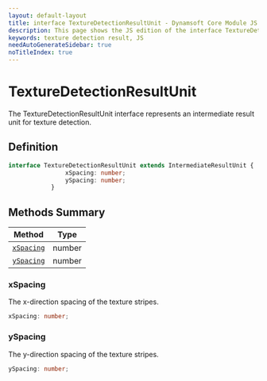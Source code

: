 ```yaml
---
layout: default-layout
title: interface TextureDetectionResultUnit - Dynamsoft Core Module JS Edition API Reference
description: This page shows the JS edition of the interface TextureDetectionResultUnit in Dynamsoft Core Module.
keywords: texture detection result, JS
needAutoGenerateSidebar: true
noTitleIndex: true
---
```


# TextureDetectionResultUnit

The TextureDetectionResultUnit interface represents an intermediate result unit for texture detection.

## Definition

```typescript
interface TextureDetectionResultUnit extends IntermediateResultUnit {
                xSpacing: number;
                ySpacing: number;
            }
```

## Methods Summary

| Method               | Type |
|----------------------|-------------|
| [`xSpacing`](#xspacing) | number |
| [`ySpacing`](#yspacing) | number |

### xSpacing

The x-direction spacing of the texture stripes.

```typescript
xSpacing: number;
```

### ySpacing

The y-direction spacing of the texture stripes.

```typescript
ySpacing: number;
```
